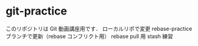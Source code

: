 # git-practice

このリポジトリは Git 動画講座用です．
ローカルリポで変更
rebase-practice ブランチで更新（rebase コンフリクト用）
rebase pull 用
stash 練習
